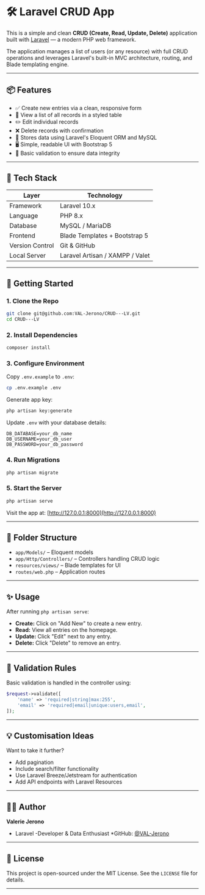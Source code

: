 # 🛠️ Laravel CRUD App

This is a simple and clean **CRUD (Create, Read, Update, Delete)** application built with [Laravel](https://laravel.com/) — a modern PHP web framework. 

The application manages a list of users (or any resource) with full CRUD operations and leverages Laravel's built-in MVC architecture, routing, and Blade templating engine.

---

## 📦 Features

- ✅ Create new entries via a clean, responsive form
- 📃 View a list of all records in a styled table
- ✏️ Edit individual records
- ❌ Delete records with confirmation
- 💾 Stores data using Laravel's Eloquent ORM and MySQL
- 🖥️ Simple, readable UI with Bootstrap 5
- 🧪 Basic validation to ensure data integrity

---

## 🧰 Tech Stack

| Layer        | Technology    |
|--------------|----------------|
| Framework    | Laravel 10.x   |
| Language     | PHP 8.x        |
| Database     | MySQL / MariaDB|
| Frontend     | Blade Templates + Bootstrap 5 |
| Version Control | Git & GitHub |
| Local Server | Laravel Artisan / XAMPP / Valet |

---

## 🚀 Getting Started

### 1. Clone the Repo

```bash
git clone git@github.com:VAL-Jerono/CRUD---LV.git
cd CRUD---LV
````

### 2. Install Dependencies

```bash
composer install
```

### 3. Configure Environment

Copy `.env.example` to `.env`:

```bash
cp .env.example .env
```

Generate app key:

```bash
php artisan key:generate
```

Update `.env` with your database details:

```
DB_DATABASE=your_db_name
DB_USERNAME=your_db_user
DB_PASSWORD=your_db_password
```

### 4. Run Migrations

```bash
php artisan migrate
```

### 5. Start the Server

```bash
php artisan serve
```

Visit the app at: [http://127.0.0.1:8000](http://127.0.0.1:8000)

---

## 📁 Folder Structure

* `app/Models/` – Eloquent models
* `app/Http/Controllers/` – Controllers handling CRUD logic
* `resources/views/` – Blade templates for UI
* `routes/web.php` – Application routes

---

## ✨ Usage

After running `php artisan serve`:

* **Create:** Click on "Add New" to create a new entry.
* **Read:** View all entries on the homepage.
* **Update:** Click "Edit" next to any entry.
* **Delete:** Click "Delete" to remove an entry.

---

## 🧪 Validation Rules

Basic validation is handled in the controller using:

```php
$request->validate([
    'name' => 'required|string|max:255',
    'email' => 'required|email|unique:users,email',
]);
```

---

## 💡 Customisation Ideas

Want to take it further?

* Add pagination
* Include search/filter functionality
* Use Laravel Breeze/Jetstream for authentication
* Add API endpoints with Laravel Resources

---

## 🧑‍💻 Author

**Valerie Jerono** 
* Laravel -Developer & Data Enthusiast
*GitHub: [@VAL-Jerono](https://github.com/VAL-Jerono)

---

## 📜 License

This project is open-sourced under the MIT License. See the `LICENSE` file for details.

---
